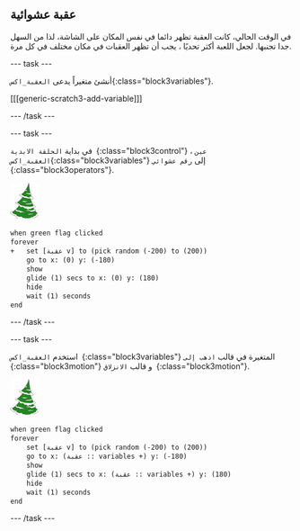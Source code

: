 ## عقبة عشوائية

في الوقت الحالي، كانت العقبة تظهر دائما في نفس المكان على الشاشة، لذا من السهل جدا تجنبها. لجعل اللعبة أكثر تحديًا ، يجب أن تظهر العقبات في مكان مختلف في كل مرة.

--- task ---

أنشئ متغيراً يدعى `العقبة_اكس`{:class="block3variables"}.

[[[generic-scratch3-add-variable]]]

--- /task ---

--- task ---

في بداية `الحلقة الابدية `{:class="block3control"} ، `عين العقبة_اكس`{:class="block3variables"} إلى `رقم عشوائي `{:class="block3operators"}.

![عقبة](images/obstacle_sprite.png)

```blocks3
when green flag clicked
forever 
+   set [عقبة v] to (pick random (-200) to (200))
    go to x: (0) y: (-180)
    show
    glide (1) secs to x: (0) y: (180)
    hide
    wait (1) seconds
end
```


--- /task ---

--- task ---

استخدم `العقبة_اكس `{:class="block3variables"} المتغيرة في قالب `اذهب إلى `{:class="block3motion"} و قالب `الانزلاق `{:class="block3motion"}.

![عقبة](images/obstacle_sprite.png)

```blocks3
when green flag clicked
forever 
    set [عقبة v] to (pick random (-200) to (200))
    go to x: (عقبة :: variables +) y: (-180)
    show
    glide (1) secs to x: (عقبة :: variables +) y: (180)
    hide
    wait (1) seconds
end
```

--- /task ---